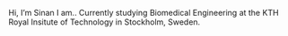 Hi, I’m Sinan
I am..
Currently studying Biomedical Engineering at the KTH Royal Insitute of Technology in Stockholm, Sweden.
